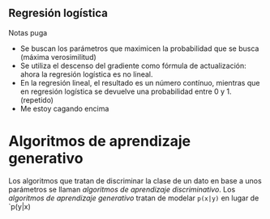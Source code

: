 ## Regresión logística
Notas puga
- Se buscan los parámetros que maximicen la probabilidad que se busca (máxima verosimilitud)
- Se utiliza el descenso del gradiente como fórmula de actualización: ahora la regresión logística es no lineal.
- En la regresión lineal, el resultado es un número contínuo, mientras que en regresión logística se devuelve una probabilidad entre 0 y 1. (repetido)
- Me estoy cagando encima

# Algoritmos de aprendizaje generativo
Los algoritmos que tratan de discriminar la clase de un dato en base a unos parámetros se llaman *algoritmos de aprendizaje discriminativo*.
Los *algoritmos de aprendizaje generativo* tratan de modelar `p(x|y)` en lugar de `p(y|x)
